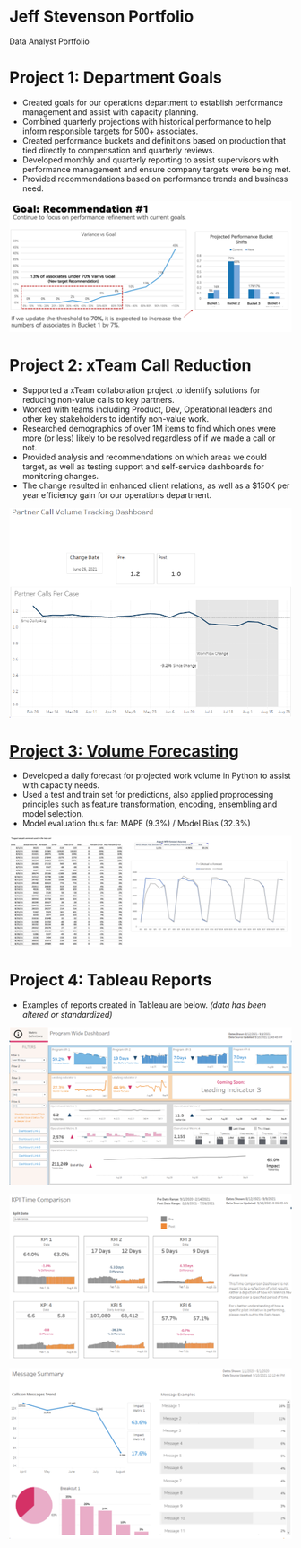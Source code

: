 # Jeff Stevenson Portfolio
Data Analyst Portfolio
<br/>

# Project 1: Department Goals
* Created goals for our operations department to establish performance management and assist with capacity planning.
* Combined quarterly projections with historical performance to help inform responsible targets for 500+ associates.
* Created performance buckets and definitions based on production that tied directly to compensation and quarterly reviews.
* Developed monthly and quarterly reporting to assist supervisors with performance management and ensure company targets were being met.
* Provided recommendations based on performance trends and business need.  

![](images/goal%20rec%202.png)
<br/>

# Project 2: xTeam Call Reduction
* Supported a xTeam collaboration project to identify solutions for reducing non-value calls to key partners.
* Worked with teams including Product, Dev, Operational leaders and other key stakeholders to identify non-value work.
* Researched demographics of over 1M items to find which ones were more (or less) likely to be resolved regardless of if we made a call or not.
* Provided analysis and recommendations on which areas we could target, as well as testing support and self-service dashboards for monitoring changes.
* The change resulted in enhanced client relations, as well as a $150K per year efficiency gain for our operations department.

![](images/Call%20tracking.png)
<br/>

# [Project 3: Volume Forecasting](https://github.com/jeffstevenson90/kaggle/blob/main/cmm-tsf1.ipynb)
* Developed a daily forecast for projected work volume in Python to assist with capacity needs.
* Used a test and train set for predictions, also applied proprocessing principles such as feature transformation, encoding, ensembling and model selection.
* Model evaluation thus far: MAPE (9.3%) / Model Bias (32.3%)

![](images/forecast.png)
<br/>

# Project 4: Tableau Reports
* Examples of reports created in Tableau are below. 
*(data has been altered or standardized)*

![](images/Program%20Wide.png)
<br/>

![](images/Time%20comparison.png)
<br/>

![](images/Message%20Summary.png)
